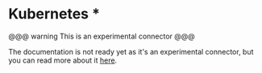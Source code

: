 # Kubernetes *

@@@ warning
This is an experimental connector
@@@

The documentation is not ready yet as it's an experimental connector, but you can read more about it [here](https://github.com/MAIF/otoroshi/tree/master/connectors/kubernetes).
